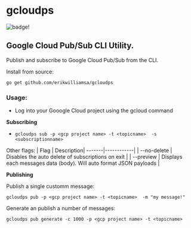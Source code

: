# gcloudps

![badge](https://godoc.org/github.com/thylong/ian?status.svg)!

## Google Cloud Pub/Sub CLI Utility.

Publish and subscribe to Google Cloud Pub/Sub from the CLI.

Install from source:

`go get github.com/erikwilliamsa/gcloudps`


### Usage:

* Log into your Gooogle Cloud project using the gcloud command 

**Subscribing** 

* `gcloudps sub -p <gcp project name> -t <topicname>  -s <subscriptionname>` 

Other flags: 
| Flag | Description|
-------|------------|
| --no-delete | Disables the auto delete of subscriptions on exit |
| --preview | Displays each messages data (body).  Will auto format JSON payloads | 



**Publishing** 

Publish a single customm message: 

`gcloudps pub -p <gcp project name> -t <topicname>  -m "my message!" ` 

Generate an publish a number of messages: 

`gcloudps pub generate -c 1000 -p <gcp project name> -t <topicname>` 



